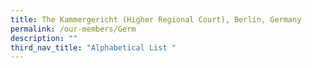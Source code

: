 ```yaml
---
title: The Kammergericht (Higher Regional Court), Berlin, Germany
permalink: /our-members/Germ
description: ""
third_nav_title: "Alphabetical List "
---
```




